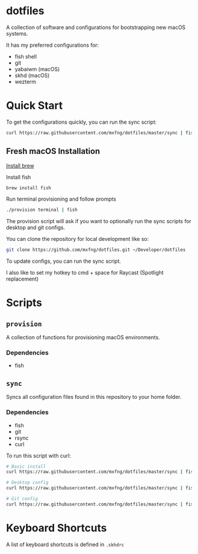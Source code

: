 # dotfiles

A collection of software and configurations for bootstrapping new macOS systems.

It has my preferred configurations for:

- fish shell
- git
- yabaiwm (macOS)
- skhd (macOS)
- wezterm

# Quick Start

To get the configurations quickly, you can run the sync script:
```bash
curl https://raw.githubusercontent.com/mxfng/dotfiles/master/sync | fish
```

## Fresh macOS Installation

[Install brew](https://docs.brew.sh/Installation)

Install fish
```bash
brew install fish
```

Run terminal provisioning and follow prompts
```bash
./provision terminal | fish
```

The provision script will ask if you want to optionally run the sync scripts for desktop and git configs.

You can clone the repository for local development like so:
```bash
git clone https://github.com/mxfng/dotfiles.git ~/Developer/dotfiles
```

To update configs, you can run the sync script.

I also like to set my hotkey to cmd + space for Raycast (Spotlight replacement)

# Scripts

## `provision`

A collection of functions for provisioning macOS environments.

### Dependencies

- fish

## `sync`

Syncs all configuration files found in this repository to your home folder.

### Dependencies

- fish
- git
- rsync
- curl

To run this script with curl:
```bash
# Basic install
curl https://raw.githubusercontent.com/mxfng/dotfiles/master/sync | fish

# Desktop config
curl https://raw.githubusercontent.com/mxfng/dotfiles/master/sync | fish -s -- --desktop

# Git config
curl https://raw.githubusercontent.com/mxfng/dotfiles/master/sync | fish -s -- --git
```

# Keyboard Shortcuts

A list of keyboard shortcuts is defined in `.skhdrc`